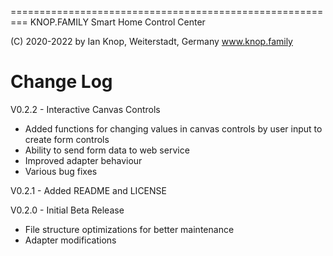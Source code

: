 =========================================================
KNOP.FAMILY
Smart Home Control Center 

(C) 2020-2022 by Ian Knop, Weiterstadt, Germany
www.knop.family

Change Log
========================================================= 

V0.2.2 - Interactive Canvas Controls

   - Added functions for changing values in canvas controls by user input to create form controls
   - Ability to send form data to web service
   - Improved adapter behaviour
   - Various bug fixes

V0.2.1 - Added README and LICENSE

V0.2.0 - Initial Beta Release

   - File structure optimizations for better maintenance
   - Adapter modifications